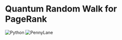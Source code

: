 # Quantum Random Walk for PageRank

![Python](https://img.shields.io/badge/Python-3.12-blue.svg) ![PennyLane](https://img.shields.io/badge/PennyLane-0.41-green)
